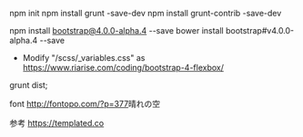 npm init
npm install grunt -save-dev
npm install grunt-contrib -save-dev

npm install bootstrap@4.0.0-alpha.4 --save
bower install bootstrap#v4.0.0-alpha.4 --save


* Modify "/scss/_variables.css" as <https://www.riarise.com/coding/bootstrap-4-flexbox/>

grunt dist;


font
<http://fontopo.com/?p=377>晴れの空

参考
<https://templated.co>